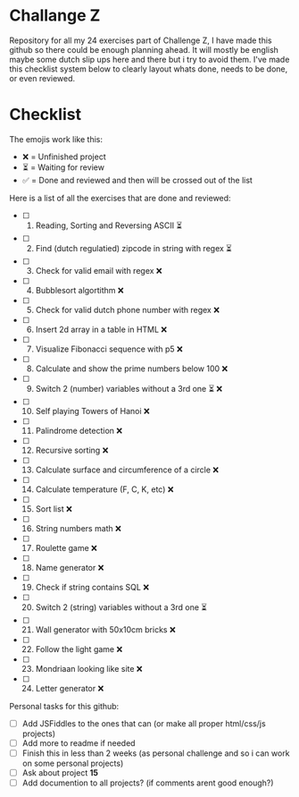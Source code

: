 # Challange Z
 Repository for all my 24 exercises part of Challenge Z, I have made this github so there could be enough planning ahead. It will mostly be english maybe some dutch slip ups here and there but i try to avoid them. I've made this checklist system below to clearly layout whats done, needs to be done, or even reviewed.

# Checklist
 The emojis work like this:
 - :x: = Unfinished project
 - :hourglass_flowing_sand: = Waiting for review
 - :white_check_mark: = Done and reviewed and then will be crossed out of the list

 Here is a list of all the exercises that are done and reviewed:
 - [ ] 1. Reading, Sorting and Reversing ASCII :hourglass_flowing_sand: 
 - [ ] 2. Find (dutch regulatied) zipcode in string with regex :hourglass_flowing_sand: 
 - [ ] 3. Check for valid email with regex :x:
 - [ ] 4. Bubblesort algortithm :x:
 - [ ] 5. Check for valid dutch phone number with regex :x:
 - [ ] 6. Insert 2d array in a table in HTML :x:
 - [ ] 7. Visualize Fibonacci sequence with p5 :x:
 - [ ] 8. Calculate and show the prime numbers below 100 :x:
 - [ ] 9. Switch 2 (number) variables without a 3rd one :hourglass_flowing_sand: :x:
 - [ ] 10. Self playing Towers of Hanoi :x:
 - [ ] 11. Palindrome detection :x:
 - [ ] 12. Recursive sorting :x:
 - [ ] 13. Calculate surface and circumference of a circle :x:
 - [ ] 14. Calculate temperature (F, C, K, etc) :x:
 - [ ] 15. Sort list :x:
 - [ ] 16. String numbers math :x:
 - [ ] 17. Roulette game :x:
 - [ ] 18. Name generator :x:
 - [ ] 19. Check if string contains SQL :x:
 - [ ] 20. Switch 2 (string) variables without a 3rd one :hourglass_flowing_sand: 
 - [ ] 21. Wall generator with 50x10cm bricks :x:
 - [ ] 22. Follow the light game :x:
 - [ ] 23. Mondriaan looking like site :x:
 - [ ] 24. Letter generator :x:

 Personal tasks for this github:
 - [ ] Add JSFiddles to the ones that can (or make all proper html/css/js projects)
 - [ ] Add more to readme if needed
 - [ ] Finish this in less than 2 weeks (as personal challenge and so i can work on some personal projects)
 - [ ] Ask about project **15**
 - [ ] Add documention to all projects? (if comments arent good enough?)
